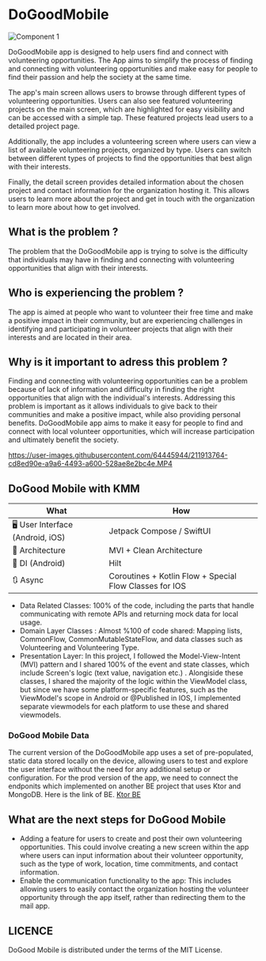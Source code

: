 # DoGoodMobile

![Component 1](https://user-images.githubusercontent.com/64445944/211906897-93bddf88-b38a-49a8-a373-1c1fbebe8a38.png)

DoGoodMobile app is designed to help users find and connect with volunteering opportunities. 
The App aims to simplify the process of finding and connecting with volunteering opportunities 
and make easy for people to find their passion and help the society at the same time.

The app's main screen allows users to browse through different types of volunteering opportunities. Users can also see featured volunteering projects on the main screen, which are highlighted for easy visibility and can be accessed with a simple tap. These featured projects lead users to a detailed project page.

Additionally, the app includes a volunteering screen where users can view a list of available volunteering projects, organized by type. Users can switch between different types of projects to find the opportunities that best align with their interests.

Finally, the detail screen provides detailed information about the chosen project and contact information for the organization hosting it. This allows users to learn more about the project and get in touch with the organization to learn more about how to get involved.


## What is the problem ?
The problem that the DoGoodMobile app is trying to solve is the difficulty that individuals may have in finding and connecting with volunteering opportunities that align with their interests.


## Who is experiencing the problem ?

The app is aimed at people who want to volunteer their free time and make a positive impact in their community, but are experiencing challenges in identifying and participating in volunteer projects that align with their interests and are located in their area.

## Why is it important to adress this problem ?
Finding and connecting with volunteering opportunities can be a problem because of lack of information and difficulty in finding the right opportunities that align with the individual's interests. Addressing this problem is important as it allows individuals to give back to their communities and make a positive impact, while also providing personal benefits. DoGoodMobile app aims to make it easy for people to find and connect with local volunteer opportunities, which will increase participation and ultimately benefit the society.

https://user-images.githubusercontent.com/64445944/211913764-cd8ed90e-a9a6-4493-a600-528ae8e2bc4e.MP4


## DoGood Mobile with KMM

| What                                    | How                                                                                                                                                                             |
|-----------------------------------------|---------------------------------------------------------------------------------------------------------------------------------------------------------------------------------|
| 🖥️ User Interface (Android, iOS) | Jetpack Compose / SwiftUI                                                                                                          |
| 🧩 Architecture                         | MVI + Clean Architecture                                                                                                        |
| 💉 DI (Android)                         | Hilt                                                                                                                                                 |
| 🔃 Async                                | Coroutines + Kotlin Flow + Special Flow Classes for IOS | |
                                

* Data Related Classes: 100% of the code, including the parts that handle communicating with remote APIs and returning mock data for local usage.
* Domain Layer Classes : Almost %100 of code shared: Mapping lists, CommonFlow, CommonMutableStateFlow, and data classes such as Volunteering and Volunteering Type.
* Presentation Layer: In this project, I followed the Model-View-Intent (MVI) pattern and I shared 100% of the event and state classes, which include Screen's logic (text value, navigation etc.) . Alongiside these classes, I shared the majority of the logic within the ViewModel class, but since we have some platform-specific features, such as the ViewModel's scope in Android or @Published in IOS, I implemented separate viewmodels for each platform to use these and shared viewmodels.

###  DoGood Mobile Data
The current version of the DoGoodMobile app uses a set of pre-populated, static data stored locally on the device, allowing users to test and explore the user interface without the need for any additional setup or configuration.
For the prod version of the app, we need to connect the endponits which implemented on another BE project that uses Ktor and MongoDB. Here is the link of BE.
[Ktor BE](https://github.com/ABurakk/com.dogoodmobile.dogoodmobile) 
## What are the next steps for DoGood Mobile

* Adding a feature for users to create and post their own volunteering opportunities. This could involve creating a new screen within the app where users can input information about their volunteer opportunity, such as the type of work, location, time commitments, and contact information.
* Enable the communication functionality to the app: This includes allowing users to easily contact the organization hosting the volunteer opportunity through the app itself, rather than redirecting them to the mail app.

## LICENCE
DoGood Mobile is distributed under the terms of the MIT License.
